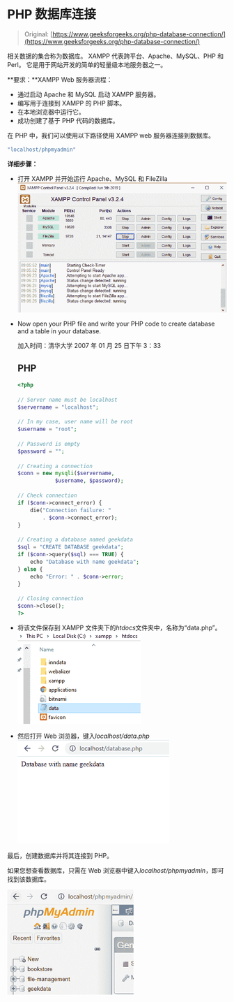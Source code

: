 # PHP 数据库连接

> Original: [https://www.geeksforgeeks.org/php-database-connection/](https://www.geeksforgeeks.org/php-database-connection/)

相关数据的集合称为数据库。 XAMPP 代表跨平台、Apache、MySQL、PHP 和 Perl。 它是用于网站开发的简单的轻量级本地服务器之一。

**要求：**XAMPP Web 服务器流程：

*   通过启动 Apache 和 MySQL 启动 XAMPP 服务器。
*   编写用于连接到 XAMPP 的 PHP 脚本。
*   在本地浏览器中运行它。
*   成功创建了基于 PHP 代码的数据库。

在 PHP 中，我们可以使用以下路径使用 XAMPP web 服务器连接到数据库。

```php
"localhost/phpmyadmin"
```

**详细步骤：**

*   打开 XAMPP 并开始运行 Apache、MySQL 和 FileZilla
    ![](img/07e3b4e073508dd2720ed7166c2d88b1.png)

*   Now open your PHP file and write your PHP code to create database and a table in your database.

    加入时间：清华大学 2007 年 01 月 25 日下午 3：33

    ## PHP

    ```php
    <?php

    // Server name must be localhost
    $servername = "localhost";

    // In my case, user name will be root
    $username = "root";

    // Password is empty
    $password = "";

    // Creating a connection
    $conn = new mysqli($servername, 
                $username, $password);

    // Check connection
    if ($conn->connect_error) {
        die("Connection failure: " 
            . $conn->connect_error);
    } 

    // Creating a database named geekdata
    $sql = "CREATE DATABASE geekdata";
    if ($conn->query($sql) === TRUE) {
        echo "Database with name geekdata";
    } else {
        echo "Error: " . $conn->error;
    }

    // Closing connection
    $conn->close();
    ?>
    ```

*   将该文件保存到 XAMPP 文件夹下的*htdocs*文件夹中，名称为“data.php”。
    ![](img/7914a0b5319aee69b0cd7c0be8307b05.png)
*   然后打开 Web 浏览器，键入*localhost/data.php*
    ![](img/ef11334c499bf3bd79b9b03d5f85f4bc.png)

最后，创建数据库并将其连接到 PHP。

如果您想查看数据库，只需在 Web 浏览器中键入*localhost/phpmyadmin*，即可找到该数据库。

![](img/8fc8cacbc9b893c0470a9c909c214541.png)